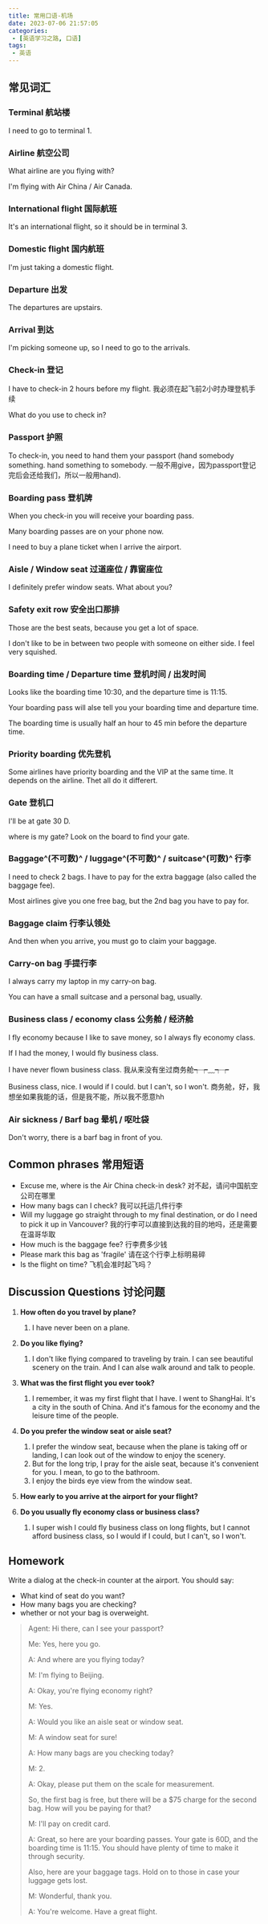 ```yaml
---
title: 常用口语-机场
date: 2023-07-06 21:57:05
categories:
 - [英语学习之路, 口语]
tags: 
 - 英语
---
```


## 常见词汇

### Terminal 航站楼

I need to go to terminal 1.

### Airline 航空公司

What airline are you flying with?

I'm flying with Air China / Air Canada.

### International flight 国际航班

It's an international flight, so it should be in terminal 3.

### Domestic flight 国内航班

I'm just taking a domestic flight.

### Departure 出发

The departures are upstairs.

### Arrival 到达

I'm picking someone up, so I need to go to the arrivals.

### Check-in 登记

I have to check-in 2 hours before my flight. 我必须在起飞前2小时办理登机手续

What do you use to check in?

### Passport 护照

To check-in, you need to hand them your passport (hand somebody something. hand something to somebody. 一般不用give，因为passport登记完后会还给我们，所以一般用hand).

### Boarding pass 登机牌

When you check-in you will receive your boarding pass.

Many boarding passes are on your phone now.

I need to buy a plane ticket when I arrive the airport.

### Aisle / Window seat 过道座位 / 靠窗座位

I definitely prefer window seats. What about you?

### Safety exit row 安全出口那排

Those are the best seats, because you get a lot of space.

I don't like to be in between two people with someone on either side. I feel very squished.

### Boarding time / Departure time 登机时间 / 出发时间

Looks like the boarding time 10:30, and the departure time is 11:15.

Your boarding pass will alse tell you your boarding time and departure time.

The boarding time is usually half an hour to 45 min before the departure time.

### Priority boarding 优先登机

Some airlines have priority boarding and the VIP at the same time. It depends on the airline. Thet all do it differert.

### Gate 登机口

I'll be at gate 30 D.

where is my gate? Look on the board to find your gate.

### Baggage^(不可数)^ / luggage^(不可数)^ / suitcase^(可数)^ 行李

I need to check 2 bags. I have to pay for the extra baggage (also called the baggage fee).

Most airlines give you one free bag, but the 2nd bag you have to pay for.

### Baggage claim 行李认领处

And then when you arrive, you must go to claim your baggage.

### Carry-on bag 手提行李

I always carry my laptop in my carry-on bag.

You can have a small suitcase and a personal bag, usually.

### Business class / economy class 公务舱 / 经济舱

I fly economy because I like to save money, so I always fly economy class.

If I had the money, I would fly business class.

I have never flown business class. 我从来没有坐过商务舱┭┮﹏┭┮

Business class, nice. I would if I could. but I can't, so I won't. 商务舱，好，我想坐如果我能的话，但是我不能，所以我不愿意hh

### Air sickness / Barf bag 晕机 / 呕吐袋

Don't worry, there is a barf bag in front of you.

## Common phrases 常用短语

* Excuse me, where is the Air China check-in desk? 对不起，请问中国航空公司在哪里
* How many bags can I check? 我可以托运几件行李
* Will my luggage go straight through to my final destination, or do I need to pick it up in Vancouver? 我的行李可以直接到达我的目的地吗，还是需要在温哥华取
* How much is the baggage fee? 行李费多少钱
* Please mark this bag as 'fragile' 请在这个行李上标明易碎
* Is the flight on time? 飞机会准时起飞吗？

## Discussion Questions 讨论问题

1. **How often do you travel by plane?**

    1. I have never been on a plane.
2. **Do you like flying?**

    1. I don't like flying compared to traveling by train. I can see beautiful scenery on the train. And I can alse walk around and talk to people.
3. **What was the first flight you ever took?**

    1. I remember, it was my first flight that I have. I went to ShangHai. It's a city in the south of China. And it's famous for the economy and the leisure time of the people.
4. **Do you prefer the window seat or aisle seat?**

    1. I prefer the window seat, because when the plane is taking off or landing, I can look out of the window to enjoy the scenery.
    2. But for the long trip, I pray for the aisle seat, because it's convenient for you. I mean, to go to the bathroom.
    3. I enjoy the birds eye view from the window seat.
5. **How early to you arrive at the airport for your flight?**
6. **Do you usually fly economy class or business class?**

    1. I super wish I could fly business class on long flights, but I cannot afford business class, so I would if I could, but I can't, so I won't.

## Homework

Write a dialog at the check-in counter at the airport. You should say:

* What kind of seat do you want?
* How many bags you are checking?
* whether or not your bag is overweight.

> Agent: Hi there, can I see your passport?
>
> Me: Yes, here you go.
>
> A: And where are you flying today?
>
> M: I'm flying to Beijing.
>
> A: Okay, you're flying economy right?
>
> M: Yes.
>
> A: Would you like an aisle seat or window seat.
>
> M: A window seat for sure!
>
> A: How many bags are you checking today?
>
> M: 2.
>
> A: Okay, please put them on the scale for measurement.
>
> So, the first bag is free, but there will be a $75 charge for the second bag. How will you be paying for that?
>
> M: I'll pay on credit card.
>
> A: Great, so here are your boarding passes. Your gate is 60D, and the boarding time is 11:15. You should have plenty of time to make it through security.
>
> Also, here are your baggage tags. Hold on to those in case your luggage gets lost.
>
> M: Wonderful, thank you.
>
> A: You're welcome. Have a great flight.
